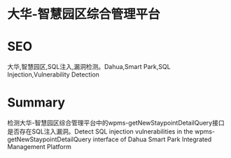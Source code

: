 # 大华-智慧园区综合管理平台
# SEO
大华,智慧园区,SQL注入,漏洞检测。Dahua,Smart Park,SQL Injection,Vulnerability Detection
# Summary
检测大华-智慧园区综合管理平台中的wpms-getNewStaypointDetailQuery接口是否存在SQL注入漏洞。Detect SQL injection vulnerabilities in the wpms-getNewStaypointDetailQuery interface of Dahua Smart Park Integrated Management Platform
